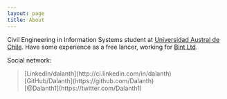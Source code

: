 ```yaml
---
layout: page
title: About
---
```


Civil Engineering in Information Systems student at [Universidad Austral de Chile](http://www.uach.cl).
Have some experience as a free lancer, working for [Bint Ltd](http://www.bint.cl).

Social network:
<blockquote>
<p>[LinkedIn/dalanth](http://cl.linkedin.com/in/dalanth)<br>
[GitHub/Dalanth](https://github.com/Dalanth)</br>
[@Dalanth1](https://twitter.com/Dalanth1)</p>
</blockquote>